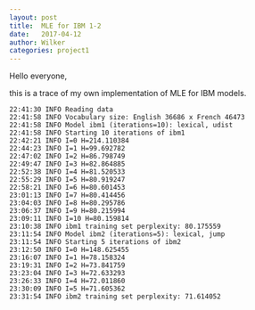 ```yaml
---
layout: post
title:  MLE for IBM 1-2
date:   2017-04-12
author: Wilker
categories: project1
---
```


Hello everyone,

this is a trace of my own implementation of MLE for IBM models.

    22:41:30 INFO Reading data
    22:41:58 INFO Vocabulary size: English 36686 x French 46473
    22:41:58 INFO Model ibm1 (iterations=10): lexical, udist
    22:41:58 INFO Starting 10 iterations of ibm1
    22:42:21 INFO I=0 H=214.110384
    22:44:23 INFO I=1 H=99.692782
    22:47:02 INFO I=2 H=86.798749
    22:49:47 INFO I=3 H=82.864885
    22:52:38 INFO I=4 H=81.520533
    22:55:29 INFO I=5 H=80.919247
    22:58:21 INFO I=6 H=80.601453
    23:01:13 INFO I=7 H=80.414456
    23:04:03 INFO I=8 H=80.295786
    23:06:37 INFO I=9 H=80.215994
    23:09:11 INFO I=10 H=80.159814
    23:10:38 INFO ibm1 training set perplexity: 80.175559
    23:11:54 INFO Model ibm2 (iterations=5): lexical, jump
    23:11:54 INFO Starting 5 iterations of ibm2
    23:12:50 INFO I=0 H=148.625455
    23:16:07 INFO I=1 H=78.158324
    23:19:31 INFO I=2 H=73.841759
    23:23:04 INFO I=3 H=72.633293
    23:26:33 INFO I=4 H=72.011860
    23:30:09 INFO I=5 H=71.605362
    23:31:54 INFO ibm2 training set perplexity: 71.614052

